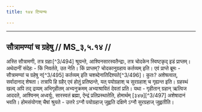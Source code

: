 ```yaml
---
title: १४४ टिप्पन्यः

---
```


[^3/492]: E1: prasthāyye

[^3/493]: Tait.S. 2.5.4.3

____________________________________________


## सौत्रामण्यां च ग्रहेषु // MS_३,५.१४ //

अस्ति सौत्रामणी, तत्र ग्रहाः[^3/494] श्रूयन्ते, आश्विनसारस्वतैन्द्राः, तत्र चोदकेन स्विष्टकृद् इडं प्राप्तम्। अथेदानीं संदेहः - किं निवर्तते, उत नेति। किं प्राप्तम्? चोदकानुग्रहाय कर्तव्यम् इति। एवं प्राप्ते ब्रूमः - सौत्रामण्यां च ग्रहेषु न[^3/495] कर्तव्यम् इति चशब्देनातिदिश्यते[^3/496]। कुतः? अशेषत्वात्, सर्वादानाद् शेषता। तत्रापि हि ग्रहैर् एवं होतुं प्रतिष्ठन्ते, यत् पयोग्रहाश् च सुरग्रहाश् च गृह्यन्त इति। ग्रहस्थं खल्व् अपि तद् द्रव्यम् अभिगृहीतम् अभ्यनुक्रमम् अभ्याश्रावितं देवतां प्रति। यथा - गृहीतान् ग्रहान् ऋत्विज आददते, आश्विनम् अध्वर्युः, सारस्वतं ब्रह्मा, ऐन्द्रं प्रतिप्रस्थातेति, होमार्थम् [३४७][^3/497] अशेषादानं भवति। होमसंयोगश् चैषां श्रुयते - उत्तरे ऽग्नौ पयोग्रहाज् जुह्वति दक्षिणे ऽग्नौ सुरग्रहाज् जुह्वतीति।
